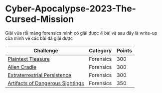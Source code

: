 # Cyber-Apocalypse-2023-The-Cursed-Mission
Giải vừa rồi mảng forensics mình có giải được 4 bài và sau đây là write-up của mình về các bài đã giải được

| Challenge                                                                           | Category         | Points |
|-------------------------------------------------------------------------------------|------------------|--------|
| [Plaintext Tleasure]()                                                                       | Forensics      | 300    |
| [Alien Cradle]()                                                                            | Forensics | 300    |
| [Extraterrestrial Persistence]()                                                                         | Forensics  | 300    |
| [Artifacts of Dangerous Sightings]()                                                                         | Forensics  | 350    |
